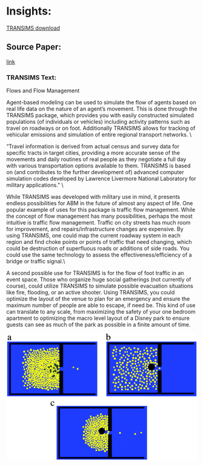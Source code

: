 # Insights:

[TRANSIMS download](FlowManagement.docx)

## Source Paper:
[link](https://www.pnas.org/content/99/suppl_3/7280)
### TRANSIMS Text:

Flows and Flow Management

Agent-based modeling can be used to simulate the flow of agents based on real life data on the nature of an agent’s movement. This is done through the TRANSIMS package, which provides you with easily constructed simulated populations (of individuals or vehicles) including activity patterns such as travel on roadways or on foot. Additionally TRANSIMS allows for tracking of vehicular emissions and simulation of entire regional transport networks. \

“Travel information is derived from actual census and survey data for specific tracts in target cities, providing a more accurate sense of the movements and daily routines of real people as they negotiate a full day with various transportation options available to them. TRANSIMS is based on (and contributes to the further development of) advanced computer simulation codes developed by Lawrence Livermore National Laboratory for military applications.” \

While TRANSIMS was developed with military use in mind, it presents endless possibilities for ABM in the future of almost any aspect of life. One popular example of uses for this package is traffic flow management. While the concept of flow management has many possibilities, perhaps the most intuitive is traffic flow management. Traffic on city streets has much room for improvement, and repairs/infrastructure changes are expensive. By using TRANSIMS, one could map the current roadway system in each region and find choke points or points of traffic that need changing, which could be destruction of superfluous roads or additions of side roads. You could use the same technology to assess the effectiveness/efficiency of a bridge or traffic signal.\

A second possible use for TRANSIMS is for the flow of foot traffic in an event space. Those who organize huge social gatherings (not currently of course), could utilize TRANSIMS to simulate possible evacuation situations like fire, flooding, or an active shooter. Using TRANSIMS, you could optimize the layout of the venue to plan for an emergency and ensure the maximum number of people are able to escape, if need be. This kind of use can translate to any scale, from maximizing the safety of your one bedroom apartment to optimizing the macro level layout of a Disney park to ensure guests can see as much of the park as possible in a finite amount of time.

![](F2.large.jpg)
